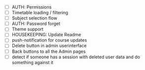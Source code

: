 - [ ] AUTH: Permissions
- [ ] Timetable loading / filtering
- [ ] Subject selection flow
- [ ] AUTH: Password forget
- [ ] Theme support
- [ ] HOUSEKEEPING: Update Readme
- [ ] push-notification for course updates
- [ ] Delete button in admin userinterface
- [ ] Back buttons to all the Admin pages
- [ ] detect if someone has a session with deleted user data and do something against it